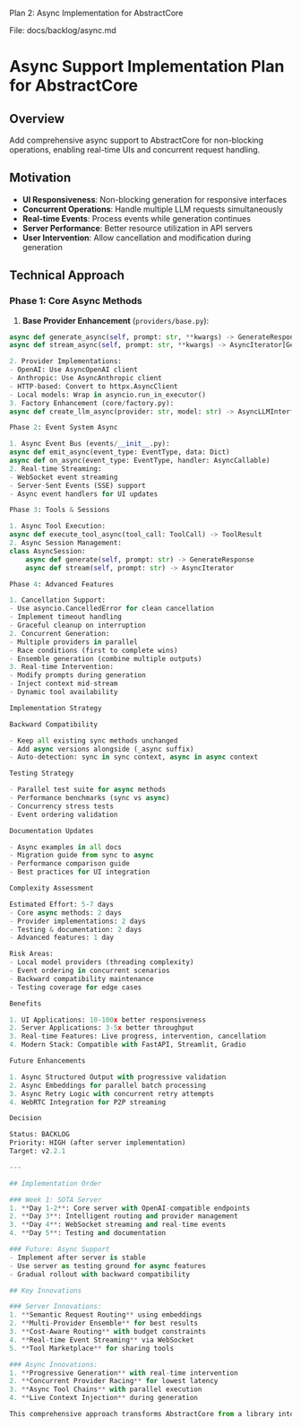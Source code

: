 Plan 2: Async Implementation for AbstractCore

File: docs/backlog/async.md

# Async Support Implementation Plan for AbstractCore

## Overview
Add comprehensive async support to AbstractCore for non-blocking operations, enabling real-time UIs and concurrent request handling.

## Motivation
- **UI Responsiveness**: Non-blocking generation for responsive interfaces
- **Concurrent Operations**: Handle multiple LLM requests simultaneously  
- **Real-time Events**: Process events while generation continues
- **Server Performance**: Better resource utilization in API servers
- **User Intervention**: Allow cancellation and modification during generation

## Technical Approach

### Phase 1: Core Async Methods
1. **Base Provider Enhancement** (`providers/base.py`):
```python
async def generate_async(self, prompt: str, **kwargs) -> GenerateResponse
async def stream_async(self, prompt: str, **kwargs) -> AsyncIterator[GenerateResponse]

2. Provider Implementations:
- OpenAI: Use AsyncOpenAI client
- Anthropic: Use AsyncAnthropic client
- HTTP-based: Convert to httpx.AsyncClient
- Local models: Wrap in asyncio.run_in_executor()
3. Factory Enhancement (core/factory.py):
async def create_llm_async(provider: str, model: str) -> AsyncLLMInterface

Phase 2: Event System Async

1. Async Event Bus (events/__init__.py):
async def emit_async(event_type: EventType, data: Dict)
async def on_async(event_type: EventType, handler: AsyncCallable)
2. Real-time Streaming:
- WebSocket event streaming
- Server-Sent Events (SSE) support
- Async event handlers for UI updates

Phase 3: Tools & Sessions

1. Async Tool Execution:
async def execute_tool_async(tool_call: ToolCall) -> ToolResult
2. Async Session Management:
class AsyncSession:
    async def generate(self, prompt: str) -> GenerateResponse
    async def stream(self, prompt: str) -> AsyncIterator

Phase 4: Advanced Features

1. Cancellation Support:
- Use asyncio.CancelledError for clean cancellation
- Implement timeout handling
- Graceful cleanup on interruption
2. Concurrent Generation:
- Multiple providers in parallel
- Race conditions (first to complete wins)
- Ensemble generation (combine multiple outputs)
3. Real-time Intervention:
- Modify prompts during generation
- Inject context mid-stream
- Dynamic tool availability

Implementation Strategy

Backward Compatibility

- Keep all existing sync methods unchanged
- Add async versions alongside (_async suffix)
- Auto-detection: sync in sync context, async in async context

Testing Strategy

- Parallel test suite for async methods
- Performance benchmarks (sync vs async)
- Concurrency stress tests
- Event ordering validation

Documentation Updates

- Async examples in all docs
- Migration guide from sync to async
- Performance comparison guide
- Best practices for UI integration

Complexity Assessment

Estimated Effort: 5-7 days
- Core async methods: 2 days
- Provider implementations: 2 days  
- Testing & documentation: 2 days
- Advanced features: 1 day

Risk Areas:
- Local model providers (threading complexity)
- Event ordering in concurrent scenarios
- Backward compatibility maintenance
- Testing coverage for edge cases

Benefits

1. UI Applications: 10-100x better responsiveness
2. Server Applications: 3-5x better throughput
3. Real-time Features: Live progress, intervention, cancellation
4. Modern Stack: Compatible with FastAPI, Streamlit, Gradio

Future Enhancements

1. Async Structured Output with progressive validation
2. Async Embeddings for parallel batch processing
3. Async Retry Logic with concurrent retry attempts
4. WebRTC Integration for P2P streaming

Decision

Status: BACKLOG
Priority: HIGH (after server implementation)
Target: v2.2.1

---

## Implementation Order

### Week 1: SOTA Server
1. **Day 1-2**: Core server with OpenAI-compatible endpoints
2. **Day 3**: Intelligent routing and provider management
3. **Day 4**: WebSocket streaming and real-time events
4. **Day 5**: Testing and documentation

### Future: Async Support
- Implement after server is stable
- Use server as testing ground for async features
- Gradual rollout with backward compatibility

## Key Innovations

### Server Innovations:
1. **Semantic Request Routing** using embeddings
2. **Multi-Provider Ensemble** for best results
3. **Cost-Aware Routing** with budget constraints
4. **Real-time Event Streaming** via WebSocket
5. **Tool Marketplace** for sharing tools

### Async Innovations:
1. **Progressive Generation** with real-time intervention
2. **Concurrent Provider Racing** for lowest latency
3. **Async Tool Chains** with parallel execution
4. **Live Context Injection** during generation

This comprehensive approach transforms AbstractCore from a library into a complete AI infrastructure platform.